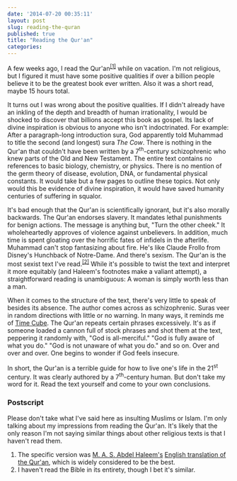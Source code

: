 ```yaml
---
date: '2014-07-20 00:35:11'
layout: post
slug: reading-the-quran
published: true
title: "Reading the Qur'an"
categories:
---
```


A few weeks ago, I read the Qur'an<sup>[\[1\]](#ref_1)</sup> while on vacation. I'm not religious, but I figured it must have some positive qualities if over a billion people believe it to be the greatest book ever written. Also it was a short read, maybe 15 hours total.

It turns out I was wrong about the positive qualities. If I didn't already have an inkling of the depth and breadth of human irrationality, I would be shocked to discover that billions accept this book as gospel. Its lack of divine inspiration is obvious to anyone who isn't indoctrinated. For example: After a paragraph-long introduction sura, God apparently told Muhammad to title the second (and longest) sura *The Cow*. There is nothing in the Qur'an that couldn't have been written by a 7<sup>th</sup>-century schizophrenic who knew parts of the Old and New Testament. The entire text contains no references to basic biology, chemistry, or physics. There is no mention of the germ theory of disease, evolution, DNA, or fundamental physical constants. It would take but a few pages to outline these topics. Not only would this be evidence of divine inspiration, it would have saved humanity centuries of suffering in squalor.

It's bad enough that the Qur'an is scientifically ignorant, but it's also morally backwards. The Qur'an endorses slavery. It mandates lethal punishments for benign actions. The message is anything but, "Turn the other cheek." It wholeheartedly approves of violence against unbelievers. In addition, much time is spent gloating over the horrific fates of infidels in the afterlife. Muhammad can't stop fantasizing about fire. He's like Claude Frollo from Disney's Hunchback of Notre-Dame. And there's sexism. The Qur'an is the most sexist text I've read.<sup>[\[2\]](#ref_2)</sup> While it's possible to twist the text and interpret it more equitably (and Haleem's footnotes make a valiant attempt), a straightforward reading is unambiguous: A woman is simply worth less than a man.

When it comes to the structure of the text, there's very little to speak of besides its absence. The author comes across as schizophrenic. Suras veer in random directions with little or no warning. In many ways, it reminds me of [Time Cube](http://en.wikipedia.org/wiki/Time_Cube). The Qur'an repeats certain phrases excessively. It's as if someone loaded a cannon full of stock phrases and shot them at the text, peppering it randomly with, "God is all-merciful." "God is fully aware of what you do." "God is not unaware of what you do." and so on. Over and over and over. One begins to wonder if God feels insecure.

In short, the Qur'an is a terrible guide for how to live one's life in the 21<sup>st</sup> century. It was clearly authored by a 7<sup>th</sup>-century human. But don't take my word for it. Read the text yourself and come to your own conclusions.

### Postscript

Please don't take what I've said here as insulting Muslims or Islam. I'm only talking about my impressions from reading the Qur'an. It's likely that the only reason I'm not saying similar things about other religious texts is that I haven't read them.

1. <span id="ref_1"></span>The specific version was [M. A. S. Abdel Haleem's](http://en.wikipedia.org/wiki/Muhammad_Abdel-Haleem) [English translation of the Qur'an](http://www.amazon.com/Quran-Oxford-Worlds-Classics-ebook/dp/B001ODEPPI/), which is widely considered to be the best.
2. <span id="ref_2"></span>I haven't read the Bible in its entirety, though I bet it's similar.
